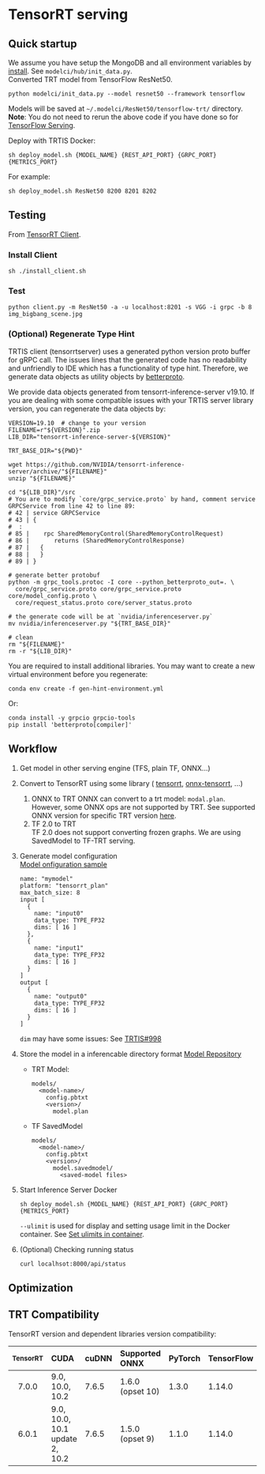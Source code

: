 # TensorRT serving

## Quick startup

We assume you have setup the MongoDB and all environment variables by [install](/README.md#installation).
See `modelci/hub/init_data.py`.  
Converted TRT model from TensorFlow ResNet50.
```shell script
python modelci/init_data.py --model resnet50 --framework tensorflow
```
Models will be saved at `~/.modelci/ResNet50/tensorflow-trt/` directory.  
**Note**: You do not need to rerun the above code if you have done so for 
[TensorFlow Serving](/modelci/hub/deployer/tfs).


Deploy with TRTIS Docker:
```shell script
sh deploy_model.sh {MODEL_NAME} {REST_API_PORT} {GRPC_PORT} {METRICS_PORT}
```
For example:
```shell script
sh deploy_model.sh ResNet50 8200 8201 8202
```

## Testing

From [TensorRT Client](https://docs.nvidia.com/deeplearning/sdk/tensorrt-inference-server-guide/docs/client.html#getting-the-client-libraries).  
### Install Client
```shell script
sh ./install_client.sh
```

### Test
```shell script
python client.py -m ResNet50 -a -u localhost:8201 -s VGG -i grpc -b 8 img_bigbang_scene.jpg
```

### (Optional) Regenerate Type Hint
TRTIS client (tensorrtserver) uses a generated python version proto buffer for gRPC call. The issues lines that the
generated code has no readability and unfriendly to IDE which has a functionality of type hint. Therefore, we 
generate data objects as utility objects by [betterproto](https://github.com/danielgtaylor/python-betterproto).  
 
We provide data objects generated from tensorrt-inference-server v19.10. If you are dealing with some compatible issues
with your TRTIS server library version, you can regenerate the data objects by:    
```shell script
VERSION=19.10  # change to your version
FILENAME=r"${VERSION}".zip
LIB_DIR="tensorrt-inference-server-${VERSION}"

TRT_BASE_DIR="${PWD}"

wget https://github.com/NVIDIA/tensorrt-inference-server/archive/"${FILENAME}"
unzip "${FILENAME}"

cd "${LIB_DIR}"/src
# You are to modify `core/grpc_service.proto` by hand, comment service GRPCService from line 42 to line 89:
# 42 | service GRPCService
# 43 | {
#  :
# 85 |    rpc SharedMemoryControl(SharedMemoryControlRequest)
# 86 |       returns (SharedMemoryControlResponse)
# 87 |   {
# 88 |   }
# 89 | }

# generate better protobuf
python -m grpc_tools.protoc -I core --python_betterproto_out=. \
  core/grpc_service.proto core/grpc_service.proto core/model_config.proto \
  core/request_status.proto core/server_status.proto

# the generate code will be at `nvidia/inferenceserver.py`
mv nvidia/inferenceserver.py "${TRT_BASE_DIR}"

# clean
rm "${FILENAME}"
rm -r "${LIB_DIR}"
```
You are required to install additional libraries. You may want to create a new virtual environment before you 
regenerate:
```shell script
conda env create -f gen-hint-environment.yml
```
Or:
```shell script
conda install -y grpcio grpcio-tools
pip install 'betterproto[compiler]'
```

## Workflow

1. Get model in other serving engine (TFS, plain TF, ONNX...)
2. Convert to TensorRT using some library (
[tensorrt](https://docs.nvidia.com/deeplearning/sdk/tensorrt-developer-guide/index.html#import_onnx_python), 
[onnx-tensorrt](https://github.com/onnx/onnx-tensorrt), ...)
    1. ONNX to TRT
        ONNX can convert to a trt model: `modal.plan`. However, some ONNX ops are not supported by TRT. See 
        supported ONNX version for specific TRT version [here](#trt-compatibility).
    2. TF 2.0 to TRT  
        TF 2.0 does not support converting frozen graphs. We are using SavedModel to TF-TRT serving.
3. Generate model configuration  
    [Model onfiguration sample](https://docs.nvidia.com/deeplearning/sdk/tensorrt-inference-server-guide/docs/model_configuration.html#section-model-configuration)
    ```text
    name: "mymodel"
    platform: "tensorrt_plan"
    max_batch_size: 8
    input [
      {
        name: "input0"
        data_type: TYPE_FP32
        dims: [ 16 ]
      },
      {
        name: "input1"
        data_type: TYPE_FP32
        dims: [ 16 ]
      }
    ]
    output [
      {
        name: "output0"
        data_type: TYPE_FP32
        dims: [ 16 ]
      }
    ]
    ```
    `dim` may have some issues: 
    See [TRTIS#998](https://github.com/NVIDIA/tensorrt-inference-server/issues/998)
4. Store the model in a inferencable directory format
    [Model Repository](https://docs.nvidia.com/deeplearning/sdk/tensorrt-inference-server-guide/docs/model_repository.html)
    - TRT Model:
        ```text
        models/
          <model-name>/
            config.pbtxt
            <version>/
              model.plan
        ```
    - TF SavedModel
        ```text
        models/
          <model-name>/
            config.pbtxt
            <version>/
              model.savedmodel/
                <saved-model files>
        ```
5. Start Inference Server Docker
    ```shell script
    sh deploy_model.sh {MODEL_NAME} {REST_API_PORT} {GRPC_PORT} {METRICS_PORT}
    ```
    `--ulimit` is used for display and setting usage limit in the Docker container. See 
    [Set ulimits in container](https://docs.docker.com/engine/reference/commandline/run/#set-ulimits-in-container---ulimit).

6. (Optional) Checking running status
    ```shell script
    curl localhsot:8000/api/status
    ```

## Optimization

## TRT Compatibility
TensorRT version and dependent libraries version compatibility:

| <small>TensorRT | CUDA                           | cuDNN | Supported ONNX   | PyTorch | TensorFlow </small> |
|:---------------:|:-------------------------------|:------|:-----------------|:--------|:--------------------|
| 7.0.0           | 9.0, 10.0, 10.2                | 7.6.5 | 1.6.0 (opset 10) | 1.3.0   | 1.14.0              |
| 6.0.1           | 9.0, 10.0, 10.1 update 2, 10.2 | 7.6.5 | 1.5.0 (opset 9)  | 1.1.0   | 1.14.0              |
